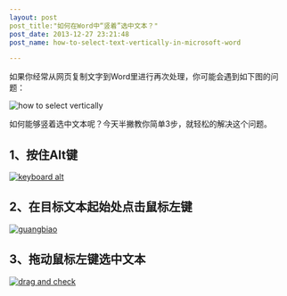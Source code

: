 ```yaml
---
layout: post
post_title:"如何在Word中“竖着”选中文本？"
post_date: 2013-12-27 23:21:48
post_name: how-to-select-text-vertically-in-microsoft-word

---
```


如果你经常从网页复制文字到Word里进行再次处理，你可能会遇到如下图的问题：

![how to select vertically](http://7arnhx.com1.z0.glb.clouddn.com/wp-content/uploads/2013/12/how-to-select-vertically.jpg)

如何能够竖着选中文本呢？今天半撇教你简单3步，就轻松的解决这个问题。

## 1、按住Alt键

[![keyboard alt](http://7arnhx.com1.z0.glb.clouddn.com/wp-content/uploads/2013/12/winkeyboard-leftside.gif)](http://7arnhx.com1.z0.glb.clouddn.com/wp-content/uploads/2013/12/winkeyboard-leftside.gif)

## 2、在目标文本起始处点击鼠标左键

[![guangbiao](http://7arnhx.com1.z0.glb.clouddn.com/wp-content/uploads/2013/12/guangbiao.jpg)](http://7arnhx.com1.z0.glb.clouddn.com/wp-content/uploads/2013/12/guangbiao.jpg)

## 3、拖动鼠标左键选中文本

[![drag and check](http://7arnhx.com1.z0.glb.clouddn.com/wp-content/uploads/2013/12/drag-and-check.jpg)](http://7arnhx.com1.z0.glb.clouddn.com/wp-content/uploads/2013/12/drag-and-check.jpg)


